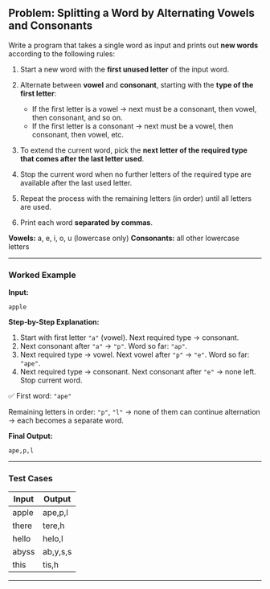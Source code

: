 ## **Problem: Splitting a Word by Alternating Vowels and Consonants**

Write a program that takes a single word as input and prints out **new words** according to the following rules:

1. Start a new word with the **first unused letter** of the input word.
2. Alternate between **vowel** and **consonant**, starting with the **type of the first letter**:

   * If the first letter is a vowel → next must be a consonant, then vowel, then consonant, and so on.
   * If the first letter is a consonant → next must be a vowel, then consonant, then vowel, etc.
3. To extend the current word, pick the **next letter of the required type that comes after the last letter used**.
4. Stop the current word when no further letters of the required type are available after the last used letter.
5. Repeat the process with the remaining letters (in order) until all letters are used.
6. Print each word **separated by commas**.

**Vowels:** a, e, i, o, u (lowercase only)
**Consonants:** all other lowercase letters

---

### **Worked Example**

**Input:**

```
apple
```

**Step-by-Step Explanation:**

1. Start with first letter `"a"` (vowel). Next required type → consonant.
2. Next consonant after `"a"` → `"p"`. Word so far: `"ap"`.
3. Next required type → vowel. Next vowel after `"p"` → `"e"`. Word so far: `"ape"`.
4. Next required type → consonant. Next consonant after `"e"` → none left. Stop current word.

✅ First word: `"ape"`

Remaining letters in order: `"p"`, `"l"` → none of them can continue alternation → each becomes a separate word.

**Final Output:**

```
ape,p,l
```

---

### **Test Cases**

| Input | Output    |
| ----- | --------- |
| apple | ape,p,l   |
| there | tere,h    |
| hello | helo,l    |
| abyss | ab,y,s,s |
| this  | tis,h    |

---
